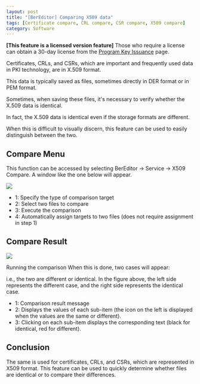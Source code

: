 ```yaml
---
layout: post
title: "[BerEditor] Comparing X509 data"
tags: [Certificate compare, CRL compare, CSR compare, X509 compare]
category: Software
---
```


**\[This feature is a licensed version feature\]**
Those who require a license can obtain a 30-day license from the [Program Key Issuance](https://jykim74.mycafe24.com/user_reg.php) page.

Certificates, CRLs, and CSRs, which are important and frequently used data in PKI technology, are in X.509 format.

This data is typically saved as files, sometimes directly in DER format or in PEM format.

Sometimes, when saving these files, it's necessary to verify whether the X.509 data is identical.

In fact, the X.509 data is identical even if the storage formats are different.

When this is difficult to visually discern, this feature can be used to easily distinguish between the two.

## Compare Menu

This function can be accessed by selecting BerEditor -> Service -> X509 Compare. A window like the one below will appear.

<img src="https://img1.daumcdn.net/thumb/R1280x0/?scode=mtistory2&fname=https%3A%2F%2Fblog.kakaocdn.net%2Fdna%2FbuN1Pi%2FdJMb8Vs1cyY%2FAAAAAAAAAAAAAAAAAAAAAFi-k3Mx54ZiZs9sbdBKchQL9qOXFGgmHgisGWMK7dgA%2Fimg.png%3Fcredential%3DyqXZFxpELC7KVnFOS48ylbz2pIh7yKj8%26expires%3D1761922799%26allow_ip%3D%26allow_referer%3D%26signature%3DQWN%252BesR36YURqO1oqn%252BkzI%252BlP5k%253D">

- 1: Specify the type of comparison target
- 2: Select two files to compare
- 3: Execute the comparison
- 4: Automatically assign targets to two files (does not require assignment in step 1)

## Compare Result

<img src="https://img1.daumcdn.net/thumb/R1280x0/?scode=mtistory2&fname=https%3A%2F%2Fblog.kakaocdn.net%2Fdna%2FdQ2mHa%2FdJMb9XElI4o%2FAAAAAAAAAAAAAAAAAAAAAC_2innkNdGSSARMbWhDwjEEcfs4nistLYR2ToDLMvRZ%2Fimg.png%3Fcredential%3DyqXZFxpELC7KVnFOS48ylbz2pIh7yKj8%26expires%3D1761922799%26allow_ip%3D%26allow_referer%3D%26signature%3DivdTpCSrw9Uw1jRLtMBuaumjZYE%253D">

Running the comparison When this is done, two cases will appear:

i.e., the two are different or identical.
In the figure above, the left side represents the different case, and the right side represents the identical case.

- 1: Comparison result message
- 2: Displays the values of each sub-item (the icon on the left is displayed when the values are the same or different).
- 3: Clicking on each sub-item displays the corresponding text (black for identical, red for different).

## Conclusion

The same is used for certificates, CRLs, and CSRs, which are represented in X509 format.
This feature can be used to quickly determine whether files are identical or to compare their differences.

